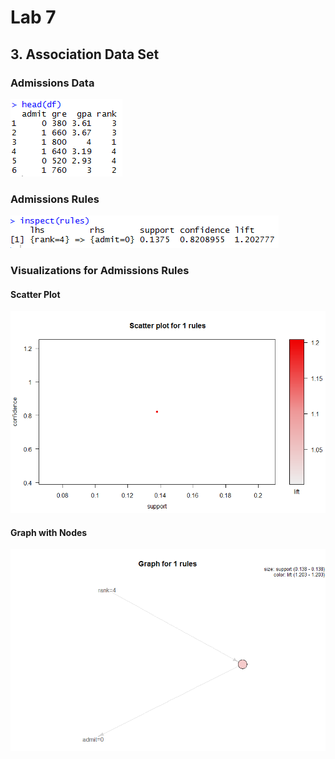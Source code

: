 # Lab 7
## 3. Association Data Set
### Admissions Data </br>
![tayloa](images/admissions_head.PNG)
### Admissions Rules  </br>
![tayloa](images/admissions_rules.PNG)
### Visualizations for Admissions Rules
#### Scatter Plot  </br>
![tayloa](images/admissions_scatter.png)
#### Graph with Nodes </br>
![tayloa](images/admissions_graph.png)

